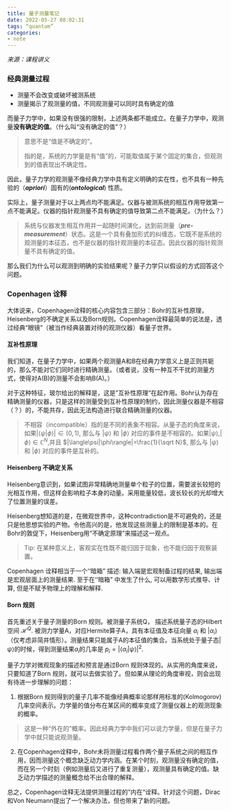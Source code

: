 ```yaml
---
title: 量子测量笔记
date: 2022-05-27 08:02:31
tags: “quantum”
categories: 
- note
---
```


*来源：课程讲义*

<!--more-->

### 经典测量过程

* 测量不会改变或破坏被测系统
* 测量揭示了观测量的值，不同观测量可以同时具有确定的值

而量子力学中，如果没有很强的限制，上述两条都不能成立。在量子力学中，观测量**没有确定的值**。（什么叫“没有确定的值”？）

> 意思不是“值是不确定的”。
>
> 指的是，系统的力学量是有“值”的，可能取值属于某个固定的集合，但观测到的值表现出不确定性。

因此，量子力学的观测量不像经典力学中具有定义明确的实在性，也不具有一种先验的（***apriori***）固有的(***ontological***) 性质。



实际上，量子测量对于以上两点均不能满足。仪器与被测系统的相互作用导致第一点不能满足。仪器的指针观测量不具有确定的值导致第二点不能满足。（为什么？）

> 系统与仪器发生相互作用并一起随时间演化，达到前测量（***pre-measurement***）状态。这是一个具有叠加形式的纠缠态，它既不是系统的观测量的本征态，也不是仪器的指针观测量的本征态。因此仪器的指针观测量不具有确定的值。

那么我们为什么可以观测到明确的实验结果呢？量子力学只以假设的方式回答这个问题。



### Copenhagen 诠释

大体说来，Copenhagen诠释的核心内容包含三部分：Bohr的互补性原理，Heisenberg的不确定关系以及Born规则。Copenhagen诠释最简单的说法是，透过经典“眼镜”（被当作经典装置对待的观测仪器）看量子世界。

#### 互补性原理

我们知道，在量子力学中，如果两个观测量A和B在经典力学意义上是正则共轭的，那么不能对它们同时进行精确测量。（或者说，没有一种互不干扰的测量方式，使得对A(B)的测量不会影响B(A)。）

对于这种特征，玻尔给出的解释是，这是”互补性原理“在起作用。Bohr认为存在精确测量的仪器，只是这样的测量受到互补性原理的制约，因此测量仪器是不相容（？）的，不能共存，因此无法构造进行联合精确测量的仪器。

>不相容（incompatible）指的是不同的表象不相容。从量子态的角度来说，如果$|\langle\psi|\phi\rangle|\in(0,1)$, 那么与 $|\psi\rangle$ 和 $|\phi\rangle$ 对应的事件是不相容的。如果$|\psi\rangle$,$|\phi\rangle$$\in\mathbb{C}^{N}$,并且 $|\langle\psi|\phi\rangle|=\frac{1}{\sqrt N}$, 那么与 $|\psi\rangle$ 和 $|\phi\rangle$ 对应的事件是互补的。

#### Heisenberg 不确定关系

Heisenberg意识到，如果试图非常精确地测量单个粒子的位置，需要波长较短的光相互作用，但这样会影响粒子本身的动量。采用能量较低，波长较长的光却增大了位置测量的误差。

Heisenberg想知道的是，在微观世界中，这种contradiction是不可避免的，还是只是他思想实验的产物。令他高兴的是，他发现这些测量上的限制是基本的。在Bohr的敦促下，Heisenberg用“不确定原理”来描述这一观点。

>Tip: 在某种意义上，客观实在性既不能归因于现象，也不能归因于观察装置。



Copenhagen 诠释相当于一个‘‘暗箱” 描述: 输入端是宏观制备过程的结果, 输出端是宏观层面上的测量结果.
至于在‘‘暗箱” 中发生了什么, 可以用数学形式推导、计算, 但是不赋予物理上的理解和解释.



#### Born 规则

首先重述关于量子测量的Born 规则。被测量子系统Q， 描述系统量子态的Hilbert空间 $\mathcal{H}^Q$. 被测力学量A，对应Hermite算子A，具有本征值及本征向量 $a_i$ 和 $|\alpha_i\rangle$（仅考虑非简并情形）。测量结果只能属于A的本征值的集合。当系统处于量子态$|\psi\rangle$的时候，得到测量结果$a_i$的几率是 $p_i=|\langle\alpha_i|\psi\rangle|^2$.

量子力学对微观现象的描述和预言是通过Born 规则体现的。从实用的角度来说，只要知道了Born 规则，就可以去做实验了。但如果从理论的角度审视，则会出现有待进一步理解的问题：

1. 根据Born 规则得到的量子几率不能像经典概率论那样用标准的(Kolmogorov)几率空间表示。力学量的值分布在某区间的概率变成了测量仪器上的观测现象的概率。

> 这是一种“外在的”概率。因此经典力学中我们可以说力学量，但是在量子力学中就只能说观测量。

2. 在Copenhagen诠释中，Bohr未将测量过程看作两个量子系统之间的相互作用，因而测量这个概念缺乏动力学内涵。在某个时刻，观测量没有确定的值，而在另一个时刻（例如测量后又进行了重复测量），观测量具有确定的值。缺乏动力学描述的测量概念给不出合理的解释。

总之，Copenhagen诠释无法提供测量过程的”内在“诠释。针对这个问题，Dirac和Von Neumann提出了一个解决办法，但也带来了新的问题。



